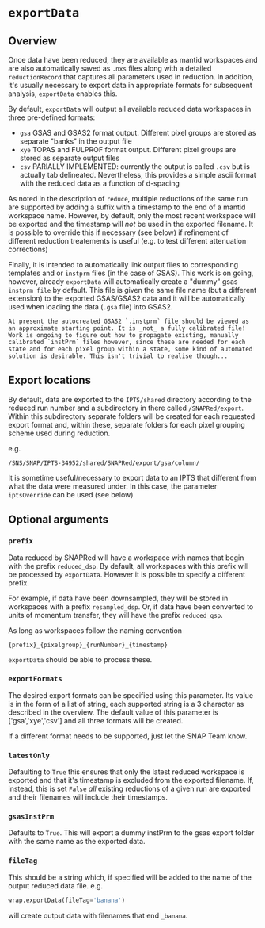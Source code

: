 # `exportData`

## Overview

Once data have been reduced, they are available as mantid workspaces and are also automatically saved as `.nxs` files along with a detailed `reductionRecord` that captures all parameters used in reduction. In addition, it's usually necessary to export data in appropriate formats for subsequent analysis, `exportData` enables this.

By default, `exportData` will output all available reduced data workspaces in three pre-defined formats:

* `gsa` GSAS and GSAS2 format output. Different pixel groups are stored as separate "banks" in the output file
* `xye` TOPAS and FULPROF format output. Different pixel groups are stored as separate output files
* `csv` PARIALLY IMPLEMENTED: currently the output is called `.csv` but is actually tab delineated. Nevertheless, this provides a simple ascii format with the reduced data as a function of d-spacing

As noted in the description of `reduce`, multiple reductions of the same run are supported by adding a suffix with a timestamp to the end of a mantid workspace name. However, by default, only the most recent workspace will be exported and the timestamp will _not_ be used in the exported filename. It is possible to override this if necessary (see below) if refinement of different reduction treatements is useful (e.g. to test different attenuation corrections)

Finally, it is intended to automatically link output files to corresponding templates and or `instprm` files (in the case of GSAS). This work is on going, however, already `exportData` will automatically create a "dummy" gsas `instprm file` by default. This file is given the same file name (but a different extension) to the exported GSAS/GSAS2 data and it will be automatically used when loading the data (`.gsa` file) into GSAS2.

```{warning}
At present the autocreated GSAS2 `.instprm` file should be viewed as an approximate starting point. It is _not_ a fully calibrated file! Work is ongoing to figure out how to propagate existing, manually calibrated `instPrm` files however, since these are needed for each state and for each pixel group within a state, some kind of automated solution is desirable. This isn't trivial to realise though...
```

## Export locations

By default, data are exported to the `IPTS/shared` directory according to the reduced run number and a subdirectory in there called `/SNAPRed/export`. Within this subdirectory separate folders will be created for each requested export format and, within these, separate folders for each pixel grouping scheme used during reduction.  

e.g.

```
/SNS/SNAP/IPTS-34952/shared/SNAPRed/export/gsa/column/
```

It is sometime useful/necessary to export data to an IPTS that different from what the data were measured under. In this case, the parameter `iptsOverride` can be used (see below)

## Optional arguments

### `prefix`

Data reduced by SNAPRed will have a workspace with names that  begin with the prefix `reduced_dsp`. By default, all workspaces with this prefix will be processed by `exportData`. However it is possible to specify a different prefix.

For example, if data have been downsampled, they will be stored in workspaces with a prefix `resampled_dsp`. Or, if data have been converted to units of momentum transfer, they will have the prefix `reduced_qsp`.

As long as workspaces follow the naming convention

```
{prefix}_{pixelgroup}_{runNumber}_{timestamp}
```
`exportData` should be able to process these.

### `exportFormats`

The desired export formats can be specified using this parameter. Its value is in the form of a list of string, each supported string is a 3 character as described in the overview. The default value of this parameter is ['gsa','xye','csv'] and all three formats will be created. 

If a different format needs to be supported, just let the SNAP Team know.

### `latestOnly`

Defaulting to `True` this ensures that only the latest reduced workspace is exported and that it's timestamp is excluded from the exported filename. If, instead, this is set `False` _all_ existing reductions of a given run are exported and their filenames will include their timestamps.

### `gsasInstPrm`

Defaults to `True`. This will export a dummy instPrm to the gsas export folder with the same name as the exported data.

### `fileTag`

This should be a string which, if specified will be added to the name of the output reduced data file. e.g. 

```python
wrap.exportData(fileTag='banana')
```
will create output data with filenames that end `_banana`.